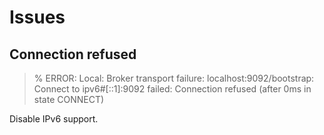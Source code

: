 # Issues

## Connection refused

> % ERROR: Local: Broker transport failure: localhost:9092/bootstrap: Connect to ipv6#[::1]:9092 failed: Connection refused (after 0ms in state CONNECT)

Disable IPv6 support.
